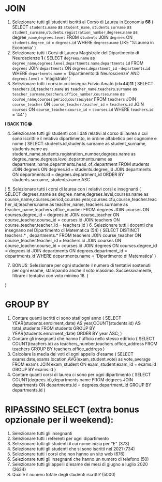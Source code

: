 # JOIN
1. Selezionare tutti gli studenti iscritti al Corso di Laurea in Economia **68**
(
SELECT `students`.`name` as `student_name`, `students`.`surname` as `student_surname`,`students`.`registration_number`,`degrees`.`name` as degree_`name`,`degrees`.`level`
FROM `students`
JOIN `degrees` ON `students`.`degree_id` = `degrees`.`id`
WHERE `degrees`.`name` LIKE '%Laurea in Economia'
)
2. Selezionare tutti i Corsi di Laurea Magistrale del Dipartimento di Neuroscienze **1**
(
SELECT `degrees`.`name` as `degree_name`,`degrees`.`level`,`departments`.`name`,`departments`.`id`
FROM `degrees`
JOIN `departments` ON `degrees`.`department_id` =`departments`.`id`
WHERE `departments`.`name` = 'Dipartimento di Neuroscienze'
AND `degrees`.`level` = 'magistrale'
)
3. Selezionare tutti i corsi in cui insegna Fulvio Amato (id=44)**11**
(
SELECT `teachers`.`id`,`teachers`.`name` as `teacher_name`,`teachers`.`surname` as `teacher_surname`,`teachers`.`office_number`,`courses`.`name` as `course_name`,`courses`.`period`,`courses`.`year`
FROM `teachers`
JOIN `course_teacher` ON `course_teacher`.`teacher_id` = `teachers`.`id`
JOIN `courses` ON `course_teacher`.`course_id` = `courses`.`id`
WHERE `teachers`.`id` = '44'
)

**I BACK TIC😭**

4. Selezionare tutti gli studenti con i dati relativi al corso di laurea a cui sono iscritti e il relativo dipartimento, in ordine alfabetico per cognome e nome
(
SELECT students.id,students.surname as student_surname, students.name as student_name,students.registration_number,degrees.name as degree_name,degrees.level,departments.name as department_name,departments.head_of_department
FROM students
JOIN degrees ON degrees.id = students.degree_id
JOIN departments ON departments.id = degrees.department_id
ORDER BY students.surname, students.name ASC

)
5. Selezionare tutti i corsi di laurea con i relativi corsi e insegnanti
(
SELECT degrees.name as degree_name,degrees.level,courses.name as course_name,courses.period,courses.year,courses.cfu,course_teacher.teacher_id,teachers.name as teacher_name, teachers.surname as teacher_name,teachers.office_number
FROM degrees
JOIN courses ON courses.degree_id = degrees.id
JOIN course_teacher ON course_teacher.course_id = courses.id
JOIN teachers ON course_teacher.teacher_id = teachers.id
)
6. Selezionare tutti i docenti che insegnano nel Dipartimento di Matematica (54)
(
SELECT DISTINCT teachers.* , departments.*
FROM teachers
JOIN course_teacher ON course_teacher.teacher_id = teachers.id
JOIN courses ON course_teacher.course_id = courses.id
JOIN degrees ON courses.degree_id = degrees.id
JOIN departments ON degrees.department_id = departments.id
WHERE departments.name = 'Dipartimento di Matematica'
)

7. BONUS: Selezionare per ogni studente il numero di tentativi sostenuti per ogni esame, stampando anche il voto massimo. Successivamente, filtrare i tentativi con voto minimo 18.
(

)
# GROUP BY
1. Contare quanti iscritti ci sono stati ogni anno
(
SELECT YEAR(students.enrolment_date) AS year,COUNT(students.id) AS total_students
FROM students
GROUP BY YEAR(students.enrolment_date)
ORDER BY year ASC;
)
2. Contare gli insegnanti che hanno l'ufficio nello stesso edificio
(
SELECT  COUNT(teachers.id) as teachers_number,teachers.office_address
FROM teachers
GROUP BY teachers.office_address
)
3. Calcolare la media dei voti di ogni appello d'esame
(
SELECT exams.date,exams.location,AVG(exam_student.vote) as vote_average
FROM exams
JOIN exam_student ON exam_student.exam_id = exams.id
GROUP BY exams.id
)
4. Contare quanti corsi di laurea ci sono per ogni dipartimento
(
SELECT COUNT(degrees.id),departments.name
FROM degrees
JOIN departments ON departments.id = degrees.department_id
GROUP BY departments.id
)

# RIPASSINO SELECT (extra bonus opzionale per il weekend):
1. Selezionare tutti gli insegnanti
2. Selezionare tutti i referenti per ogni dipartimento
3. Selezionare tutti gli studenti il cui nome inizia per "E" (373)
4. Selezionare tutti gli studenti che si sono iscritti nel 2021 (734)
5. Selezionare tutti i corsi che non hanno un sito web (676)
6. Selezionare tutti gli insegnanti che hanno un numero di telefono (50)
7. Selezionare tutti gli appelli d'esame dei mesi di giugno e luglio 2020 (2634)
8. Qual è il numero totale degli studenti iscritti? (5000)
